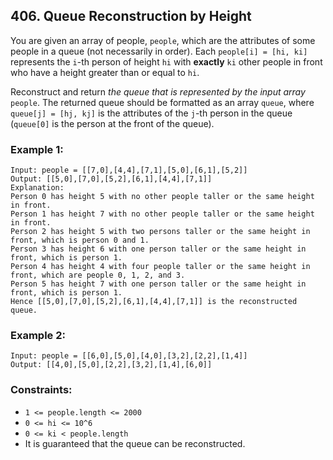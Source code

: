 ## 406. Queue Reconstruction by Height
You are given an array of people, ```people```, which are the attributes of some people in a queue (not necessarily in order). Each ```people[i] = [hi, ki]``` represents the ```i```-th person of height ```hi``` with **exactly** ```ki``` other people in front who have a height greater than or equal to ```hi```.

Reconstruct and return *the queue that is represented by the input array* ```people```. The returned queue should be formatted as an array ```queue```, where ```queue[j] = [hj, kj]``` is the attributes of the ```j```-th person in the queue (```queue[0]``` is the person at the front of the queue).

### Example 1:
```
Input: people = [[7,0],[4,4],[7,1],[5,0],[6,1],[5,2]]
Output: [[5,0],[7,0],[5,2],[6,1],[4,4],[7,1]]
Explanation:
Person 0 has height 5 with no other people taller or the same height in front.
Person 1 has height 7 with no other people taller or the same height in front.
Person 2 has height 5 with two persons taller or the same height in front, which is person 0 and 1.
Person 3 has height 6 with one person taller or the same height in front, which is person 1.
Person 4 has height 4 with four people taller or the same height in front, which are people 0, 1, 2, and 3.
Person 5 has height 7 with one person taller or the same height in front, which is person 1.
Hence [[5,0],[7,0],[5,2],[6,1],[4,4],[7,1]] is the reconstructed queue.
```
### Example 2:
```
Input: people = [[6,0],[5,0],[4,0],[3,2],[2,2],[1,4]]
Output: [[4,0],[5,0],[2,2],[3,2],[1,4],[6,0]]
```

### Constraints:

* ```1 <= people.length <= 2000```
* ```0 <= hi <= 10^6```
* ```0 <= ki < people.length```
* It is guaranteed that the queue can be reconstructed.